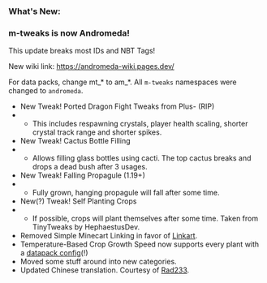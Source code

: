 ### What's New:

### m-tweaks is now Andromeda!

This update breaks most IDs and NBT Tags!

New wiki link: https://andromeda-wiki.pages.dev/

For data packs, change mt_* to am_*. All `m-tweaks` namespaces were changed to `andromeda`.

* New Tweak! Ported Dragon Fight Tweaks from Plus- (RIP)
* * This includes respawning crystals, player health scaling, shorter crystal track range and shorter spikes.
* New Tweak! Cactus Bottle Filling
* * Allows filling glass bottles using cacti. The top cactus breaks and drops a dead bush after 3 usages.
* New Tweak! Falling Propagule (1.19+)
* * Fully grown, hanging propagule will fall after some time.
* New(?) Tweak! Self Planting Crops
* * If possible, crops will plant themselves after some time. Taken from TinyTweaks by HephaestusDev.
* Removed Simple Minecart Linking in favor of [Linkart](https://modrinth.com/mod/linkart).
* Temperature-Based Crop Growth Speed now supports every plant with a [datapack config](https://github.com/melontini/andromeda/blob/fdfb2d50c53d33be4df66fcc59f6ecff7a22d912/src/main/resources/data/andromeda/am_crop_temperatures/crops/minecraft_wheat.json#L1)(!)
* Moved some stuff around into new categories.
* Updated Chinese translation. Courtesy of [Rad233](https://github.com/Rad233).